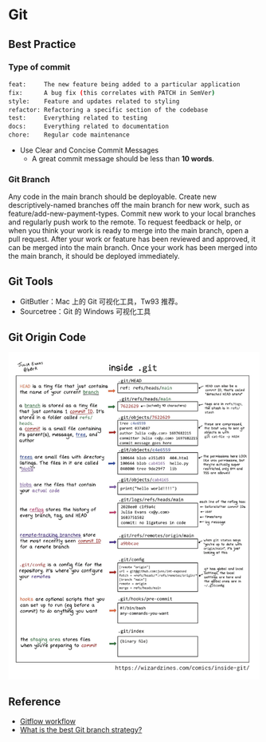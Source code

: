 # Git

## Best Practice

### Type of commit

```bash
feat:     The new feature being added to a particular application
fix:      A bug fix (this correlates with PATCH in SemVer)
style:    Feature and updates related to styling
refactor: Refactoring a specific section of the codebase
test:     Everything related to testing
docs:     Everything related to documentation
chore:    Regular code maintenance
```

- Use Clear and Concise Commit Messages
  - A great commit message should be less than **10 words**. 

### Git Branch

Any code in the main branch should be deployable.
Create new descriptively-named branches off the main branch for new work, such as feature/add-new-payment-types.
Commit new work to your local branches and regularly push work to the remote.
To request feedback or help, or when you think your work is ready to merge into the main branch, open a pull request.
After your work or feature has been reviewed and approved, it can be merged into the main branch.
Once your work has been merged into the main branch, it should be deployed immediately.



## Git Tools
- GitButler：Mac 上的 Git 可视化工具，Tw93 推荐。
- Sourcetree：Git 的 Windows 可视化工具

## Git Origin Code
![img](https://raw.githubusercontent.com/huyixi/Pics/main/uPic/TPHDX1.jpg)

## Reference

- [Gitflow workflow](https://www.atlassian.com/git/tutorials/comparing-workflows/gitflow-workflow)
- [What is the best Git branch strategy?](https://www.gitkraken.com/learn/git/best-practices/git-branch-strategy)
